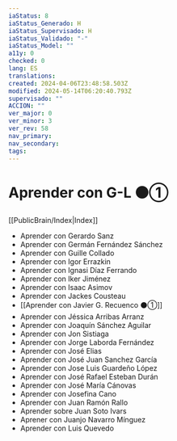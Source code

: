 ```yaml
---
iaStatus: 8
iaStatus_Generado: H
iaStatus_Supervisado: H
iaStatus_Validado: "-"
iaStatus_Model: ""
a11y: 0
checked: 0
lang: ES
translations: 
created: 2024-04-06T23:48:58.503Z
modified: 2024-05-14T06:20:40.793Z
supervisado: ""
ACCION: ""
ver_major: 0
ver_minor: 3
ver_rev: 58
nav_primary: 
nav_secondary: 
tags:
---
```

# Aprender con G-L ⚫①

[[PublicBrain/Index|Index]]

* Aprender con Gerardo Sanz
* Aprender con Germán Fernández Sánchez
* Aprender con Guille Collado
* Aprender con Igor Errazkin
* Aprender con Ignasi Díaz Ferrando
* Aprender con Iker Jiménez
* Aprender con Isaac Asimov
* Aprender con Jackes Cousteau
* [[Aprender con Javier G. Recuenco ⚫①]]
* Aprender con Jéssica Arribas Arranz
* Aprender con Joaquín Sánchez Aguilar
* Aprender con Jon Sistiaga
* Aprender con Jorge Laborda Fernández
* Aprender con José Elias
* Aprender con José Juan Sanchez García
* Aprender con Jose Luis Guardeño López
* Aprender con José Rafael Esteban Durán
* Aprender con José María Cánovas
* Aprender con Josefina Cano
* Aprender con Juan Ramón Rallo
* Aprender sobre Juan Soto Ivars
* Aprener con Juanjo Navarro Mínguez
* Aprender con Luis Quevedo